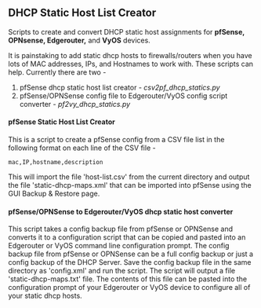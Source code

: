 ## DHCP Static Host List Creator ##
Scripts to create and convert DHCP static host assignments for **pfSense, OPNsense, Edgerouter,** and **VyOS** devices.

It is painstaking to add static dhcp hosts to firewalls/routers when you have lots of MAC addresses, IPs, and Hostnames to work with. These scripts can help. Currently there are two -
1. pfSense dhcp static host list creator - *csv2pf_dhcp_statics.py*
2. pfSense/OPNSense config file to Edgerouter/VyOS config script converter - *pf2vy_dhcp_statics.py*

#### pfSense Static Host List Creator ####
This is a script to create a pfSense config from a CSV file list in the following format on each line of the CSV file -
```
mac,IP,hostname,description
```
This will import the file 'host-list.csv' from the current directory and output the file 'static-dhcp-maps.xml' that can be imported into pfSense using the GUI Backup & Restore page.

#### pfSense/OPNSense to Edgerouter/VyOS dhcp static host converter ####
This script takes a config backup file from pfSense or OPNSense and converts it to a configuration script that can be copied and pasted into an Edgerouter or VyOS command line configuration prompt. The config backup file from pfSense or OPNSense can be a full config backup or just a config backup of the DHCP Server. 
Save the config backup file in the same directory as 'config.xml' and run the script. The script will output a file 'static-dhcp-maps.txt' file. The contents of this file can be pasted into the configuration prompt of your Edgerouter or VyOS device to configure all of your static dhcp hosts.

